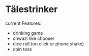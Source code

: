 # Tälestrinker

current Features:

- drinking game
- chwazi like chooser
- dice roll (on click or phone shake)
- coin toss
